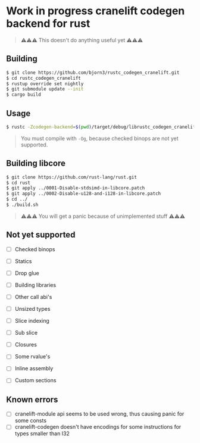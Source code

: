 # Work in progress cranelift codegen backend for rust

> ⚠⚠⚠ This doesn't do anything useful yet ⚠⚠⚠

## Building

```bash
$ git clone https://github.com/bjorn3/rustc_codegen_cranelift.git
$ cd rustc_codegen_cranelift
$ rustup override set nightly
$ git submodule update --init
$ cargo build
```

## Usage

```bash
$ rustc -Zcodegen-backend=$(pwd)/target/debug/librustc_codegen_cranelift.so my_crate.rs --crate-type lib -Og
```

> You must compile with `-Og`, because checked binops are not yet supported.

## Building libcore

```bash
$ git clone https://github.com/rust-lang/rust.git
$ cd rust
$ git apply ../0001-Disable-stdsimd-in-libcore.patch
$ git apply ../0002-Disable-u128-and-i128-in-libcore.patch
$ cd ../
$ ./build.sh
```

> ⚠⚠⚠ You will get a panic because of unimplemented stuff ⚠⚠⚠

## Not yet supported

* [ ] Checked binops
* [ ] Statics
* [ ] Drop glue

* [ ] Building libraries
* [ ] Other call abi's
* [ ] Unsized types
* [ ] Slice indexing
* [ ] Sub slice
* [ ] Closures
* [ ] Some rvalue's

* [ ] Inline assembly
* [ ] Custom sections

## Known errors

* [ ] cranelift-module api seems to be used wrong, thus causing panic for some consts
* [ ] cranelift-codegen doesn't have encodings for some instructions for types smaller than I32
